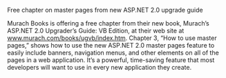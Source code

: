 Free chapter on master pages from new ASP.NET 2.0 upgrade guide

Murach Books is offering a free chapter from their new book, Murach&#8217;s ASP.NET 2.0 Upgrader&#8217;s Guide: VB Edition, at their web site at <a href="http://www.murach.com/books/ugvb/index.htm" target="_blank">www.murach.com/books/ugvb/index.htm</a>. Chapter 3, &#8220;How to use master pages,&#8221; shows how to use the new ASP.NET 2.0 master pages feature to easily include banners, navigation menus, and other elements on all of the pages in a web application. It&#8217;s a powerful, time-saving feature that most developers will want to use in every new application they create.